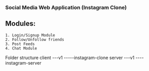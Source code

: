 ### Social Media Web Application (Instagram Clone)

## Modules:

    1. Login/Signup Module
    2. Follow/Unfollow friends
    3. Post Feeds
    4. Chat Module

Folder structure
client
---v1
-----instagram-clone
server
---v1
----instagram-server
